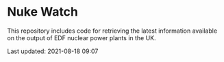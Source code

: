 # Nuke Watch

This repository includes code for retrieving the latest information available on the output of EDF nuclear power plants in the UK.

Last updated: 2021-08-18 09:07